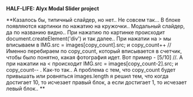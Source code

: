 **HALF-LIFE: Alyx Modal Slider project**

**Казалось бы, типичный слайдер, но нет.. Не совсем так... В блоке появляются картинки по нажатию на кружочки.. Модальный слайдер, да по названию видно.. При нажатию по картинке происходит document.createElement('div') и так далее.. При нажатии на > мы вписываем в IMG.src = images[copy_count].src; и copy_count++ // Именно перебираем по copy_count, который вписывается в счетчик, чтобы было понятно, какая фотография идет. Вот пример - [5/10] //. А при нажатии на < происходит IMG.src = images[copy_count-2].src; и copy_count-- . Как-то так.. А проблема с тем, что copy_count будет привышать или ровняться images.length я решил тем, что когда достигает 10, то исчезает правый блок, а если достигает 1, то исчезает левый блок.. **